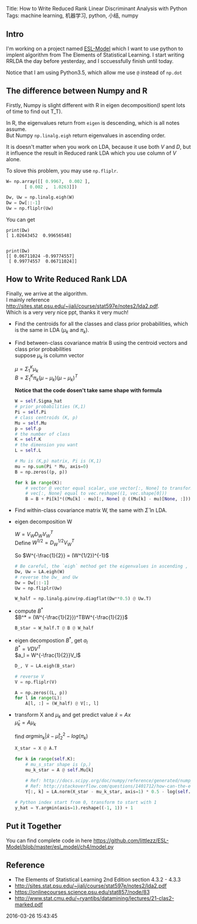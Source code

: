 Title: How to Write Reduced Rank Linear Discriminant Analysis with Python   
Tags: machine learning, 机器学习, python, 小结, numpy  

Intro
-------
I'm working on a project named [ESL-Model](https://github.com/littlezz/ESL-Model) which I want to use python to implent algorithm from The Elements of Statistical Learning. I start writing RRLDA the day before yesterday,  and I sccuessfully finish until today.  

Notice that I am using Python3.5, which allow me use `@` instead of `np.dot`  


The difference between Numpy and R
----------------------------------
Firstly, Numpy is slight different with R in eigen decomposition(I spent lots of time to find out T_T).  

In R, the eigenvalues return from `eigen` is descending, which is all notes assume.  
But Numpy `np.linalg.eigh` return eigenvalues in ascending order.  

It is doesn't matter when you work on LDA, because it use both $V$ and $D$, but it influence the result in Reduced rank LDA which you use column of $V$ alone.  

To slove this problem, you may use `np.fliplr`.  

```python
W= np.array([[ 0.9967,  0.002 ],
       [ 0.002 ,  1.0263]])

Dw, Uw = np.linalg.eigh(W)
Dw = Dw[::-1]
Uw = np.fliplr(Uw)
```

You can get 

```
print(Dw)
[ 1.02643452  0.99656548]


print(Dw)
[[ 0.06711024 -0.99774557]
 [ 0.99774557  0.06711024]]
```

How to Write Reduced Rank LDA
------------
Finally, we arrive at the algorithm.  
I mainly reference http://sites.stat.psu.edu/~jiali/course/stat597e/notes2/lda2.pdf.   
Which is a very very nice ppt, thanks it very much!  


- Find the centroids for all the classes and class prior probabilities, which is the same in LDA ($\mu_k$ and $\pi_k$).  

- Find between-class covariance matrix B using the centroid vectors and class prior probabilities  
    suppose $\mu_k$ is column vector

    $\mu = \Sigma_1^K \mu_k$  
    $B =  \Sigma_1^K \pi_k(\mu - \mu_k)(\mu - \mu_k)^T$
      
      
    **Notice that the code dosen't take same shape with formula**  
    
    ```python
    W = self.Sigma_hat
    # prior probabilities (K,1)
    Pi = self.Pi
    # class centroids (K, p)
    Mu = self.Mu
    p = self.p
    # the number of class
    K = self.K
    # the dimension you want
    L = self.L

    # Mu is (K,p) matrix, Pi is (K,1)
    mu = np.sum(Pi * Mu, axis=0)
    B = np.zeros((p, p))

    for k in range(K):
        # vector @ vector equal scalar, use vector[:, None] to transform to matrix
        # vec[:, None] equal to vec.reshape((1, vec.shape[0]))
        B = B + Pi[k]*((Mu[k] - mu)[:, None] @ ((Mu[k] - mu)[None, :]))
    ```
    
- Find within-class covariance matrix W, the same with $\hat \Sigma$ in LDA.  

- eigen decomposition W

    $W = V_WD_WV_W^T$  
    Define $W^{1/2} = D_W^{1/2}V_W^T$
    
    So $W^{-\frac{1}{2}} = (W^{1/2})^{-1}$  
    
    
    ```python
    # Be careful, the `eigh` method get the eigenvalues in ascending , which is opposite to R.
    Dw, Uw = LA.eigh(W)
    # reverse the Dw_ and Uw
    Dw = Dw[::-1]
    Uw = np.fliplr(Uw)

    W_half = np.linalg.pinv(np.diagflat(Dw**0.5) @ Uw.T)
    ```
    
- compute $B^*$  
    $B^* = (W^{-\frac{1}{2}})^TBW^{-\frac{1}{2}}$  
    
    ```python  
    B_star = W_half.T @ B @ W_half
    
    ```
    
- eigen decompostion $B^*$, get $a_l$  
    $B^* = VDV^T$  
    $a_l = W^{-\frac{1}{2}}V_l$
    
    ```python  
    D_, V = LA.eigh(B_star)

    # reverse V
    V = np.fliplr(V)
    
    A = np.zeros((L, p))
    for l in range(L):
        A[l, :] = (W_half) @ V[:, l]
    ```
    
- transform X and $\mu_k$ and get predict value
    $\hat x = Ax$  
    $\hat \mu_k = A\mu_k$
    
    find $argmin_k {|\hat x- \hat\mu|_2^2 - log(\pi_k)}$
    
    ```python
    X_star = X @ A.T

    for k in range(self.K):
        # mu_s_star shape is (p,)
        mu_k_star = A @ self.Mu[k]

        # Ref: http://docs.scipy.org/doc/numpy/reference/generated/numpy.linalg.norm.html
        # Ref: http://stackoverflow.com/questions/1401712/how-can-the-euclidean-distance-be-calculated-with-numpy
        Y[:, k] = LA.norm(X_star - mu_k_star, axis=1) * 0.5 - log(self.Pi[k])
        
    # Python index start from 0, transform to start with 1
    y_hat = Y.argmin(axis=1).reshape((-1, 1)) + 1
    ```
    
Put it Together
---------------
You can find complete code in here
https://github.com/littlezz/ESL-Model/blob/master/esl_model/ch4/model.py

Reference
-----------
- The Elements of Statistical Learning 2nd Edition section 4.3.2 - 4.3.3  
- http://sites.stat.psu.edu/~jiali/course/stat597e/notes2/lda2.pdf  
- https://onlinecourses.science.psu.edu/stat857/node/83
- http://www.stat.cmu.edu/~ryantibs/datamining/lectures/21-clas2-marked.pdf




2016-03-26 15:43:45
